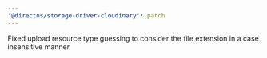 ```yaml
---
'@directus/storage-driver-cloudinary': patch
---
```


Fixed upload resource type guessing to consider the file extension in a case insensitive manner
